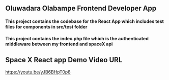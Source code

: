 ## Oluwadara Olabampe Frontend Developer App

#### This project contains the codebase for the React App which includes test files for components in src/test folder

#### This project contains the index.php file which is the authenticated middleware between my frontend and spaceX api 

## Space X React app Demo Video URL
https://youtu.be/yJB6BHpT0p8

